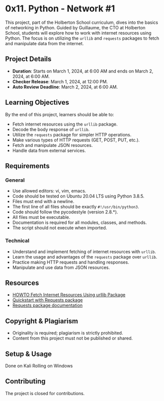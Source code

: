 # 0x11. Python - Network #1

This project, part of the Holberton School curriculum, dives into the basics of networking in Python. Guided by Guillaume, the CTO at Holberton School, students will explore how to work with internet resources using Python. The focus is on utilizing the `urllib` and `requests` packages to fetch and manipulate data from the internet.

## Project Details

- **Duration**: Starts on March 1, 2024, at 6:00 AM and ends on March 2, 2024, at 6:00 AM.
- **Checker Release**: March 1, 2024, at 12:00 PM.
- **Auto Review Deadline**: March 2, 2024, at 6:00 AM.

## Learning Objectives

By the end of this project, learners should be able to:

- Fetch internet resources using the `urllib` package.
- Decode the body response of `urllib`.
- Utilize the `requests` package for simpler HTTP operations.
- Make various types of HTTP requests (GET, POST, PUT, etc.).
- Fetch and manipulate JSON resources.
- Handle data from external services.

## Requirements

### General

- Use allowed editors: vi, vim, emacs.
- Code should be tested on Ubuntu 20.04 LTS using Python 3.8.5.
- Files must end with a newline.
- The first line of all files should be exactly `#!/usr/bin/python3`.
- Code should follow the pycodestyle (version 2.8.*).
- All files must be executable.
- Documentation is required for all modules, classes, and methods.
- The script should not execute when imported.

### Technical

- Understand and implement fetching of internet resources with `urllib`.
- Learn the usage and advantages of the `requests` package over `urllib`.
- Practice making HTTP requests and handling responses.
- Manipulate and use data from JSON resources.

## Resources

- [HOWTO Fetch Internet Resources Using urllib Package](https://docs.python.org/3/howto/urllib2.html)
- [Quickstart with Requests package](https://requests.readthedocs.io/en/master/user/quickstart/)
- [Requests package documentation](https://requests.readthedocs.io/en/master/)

## Copyright & Plagiarism

- Originality is required; plagiarism is strictly prohibited.
- Content from this project must not be published or shared.

## Setup & Usage
Done on Kali Rolling on Windows

## Contributing

The project is closed for contributions.
